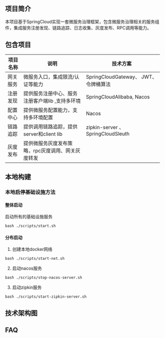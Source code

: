 ## 项目简介
本项目基于SpringCloud实现一套微服务治理框架，包含微服务治理相关的服务组件，集成服务注册发现、链路追踪、日志收集、灰度发布、RPC调用等能力。
## 包含项目
| 项目名称| 说明| 技术方案|
|--- | --- | --- |
| 网关服务| 微服务入口，集成限流/认证等能力| SpringCloudGateway、 JWT、 令牌桶算法|
|注册发现 | 提供服务注册中心、服务注册客户端lib ,支持多环境| SpringCloudAlibaba, Nacos | 
|配置中心 | 提供微服务配置能力，支持多环境配置|Nacos
| 链路追踪| 提供调用链路追踪，提供server和client lib| zipkin-server 、SpringCloudSleuth
| 灰度发布 | 提供微服务灰度发布策略，rpc灰度调用、网关灰度转发| 


## 本地构建
### 本地启停基础设施方法
#### 整体启动
启动所有的基础设施服务
```shell
bash ./scripts/start.sh
```

#### 分布启动
1. 创建本地docker网络
```shell
bash ./scripts/start-net.sh
```
2. 启动nacos服务
```shell
bash ./scripts/stop-nacos-server.sh
```
3. 启动zipkin服务
```shell
bash ./scripts/start-zipkin-server.sh
```

## 技术架构图

## FAQ
